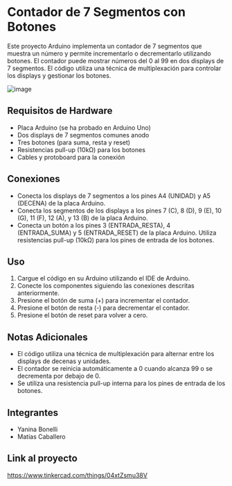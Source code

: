 # Contador de 7 Segmentos con Botones

Este proyecto Arduino implementa un contador de 7 segmentos que muestra un número y permite incrementarlo o decrementarlo utilizando botones. El contador puede mostrar números del 0 al 99 en dos displays de 7 segmentos. El código utiliza una técnica de multiplexación para controlar los displays y gestionar los botones.

![image](https://github.com/Luanda-Toledo/PP_SPD/assets/58377353/1dbeda31-8623-469e-95d6-d87a722e7016)

## Requisitos de Hardware

- Placa Arduino (se ha probado en Arduino Uno)
- Dos displays de 7 segmentos comunes anodo
- Tres botones (para suma, resta y reset)
- Resistencias pull-up (10kΩ) para los botones
- Cables y protoboard para la conexión

## Conexiones

- Conecta los displays de 7 segmentos a los pines A4 (UNIDAD) y A5 (DECENA) de la placa Arduino.
- Conecta los segmentos de los displays a los pines 7 (C), 8 (D), 9 (E), 10 (G), 11 (F), 12 (A), y 13 (B) de la placa Arduino.
- Conecta un botón a los pines 3 (ENTRADA_RESTA), 4 (ENTRADA_SUMA) y 5 (ENTRADA_RESET) de la placa Arduino. Utiliza resistencias pull-up (10kΩ) para los pines de entrada de los botones.

## Uso

1. Cargue el código en su Arduino utilizando el IDE de Arduino.
2. Conecte los componentes siguiendo las conexiones descritas anteriormente.
3. Presione el botón de suma (+) para incrementar el contador.
4. Presione el botón de resta (-) para decrementar el contador.
5. Presione el botón de reset para volver a cero.

## Notas Adicionales

- El código utiliza una técnica de multiplexación para alternar entre los displays de decenas y unidades.
- El contador se reinicia automáticamente a 0 cuando alcanza 99 o se decrementa por debajo de 0.
- Se utiliza una resistencia pull-up interna para los pines de entrada de los botones.

## Integrantes
- Yanina Bonelli
- Matias Caballero

## Link al proyecto
https://www.tinkercad.com/things/04xtZsmu38V



